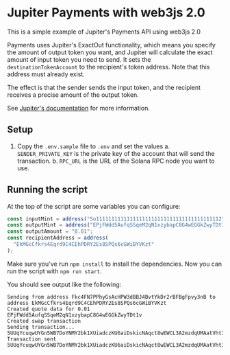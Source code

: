 # Jupiter Payments with web3js 2.0

This is a simple example of Jupiter's Payments API using web3js 2.0

Payments uses Jupiter's ExactOut functionality, which means you specify the amount of output token you want, and Jupiter will calculate the exact amount of input token you need to send. It sets the `destinationTokenAccount` to the recipient's token address. Note that this address must already exist.

The effect is that the sender sends the input token, and the recipient receives a precise amount of the output token.

See [Jupiter's documentation](https://station.jup.ag/docs/apis/payments-api) for more information.

## Setup

1. Copy the `.env.sample` file to `.env` and set the values
    a. `SENDER_PRIVATE_KEY` is the private key of the account that will send the transaction.
    b. `RPC_URL` is the URL of the Solana RPC node you want to use.

## Running the script

At the top of the script are some variables you can configure:

```ts
const inputMint = address("So11111111111111111111111111111111111111112"); // SOL
const outputMint = address("EPjFWdd5AufqSSqeM2qN1xzybapC8G4wEGGkZwyTDt1v"); // USDC
const outputAmount = "0.01";
const recipientAddress = address(
  "EkMGcCfkrs4Eqrd9C4CEhPDRY2Es8SPQs6cGWiBYVKzt"
);
```

Make sure you've run `npm install` to install the dependencies.
Now you can run the script with `npm run start`. 

You should see output like the following:

```
Sending from address Fkc4FN7PPhyGsAcHPW3dBBJ4BvtYkDr2rBFBgFpvy3nB to address EkMGcCfkrs4Eqrd9C4CEhPDRY2Es8SPQs6cGWiBYVKzt
Created quote data for 0.01 EPjFWdd5AufqSSqeM2qN1xzybapC8G4wEGGkZwyTDt1v
Created swap transaction
Sending transaction... 5UUqYcuqwUYGn5WB7DoYNMY2bk1XUiadczKU6aiDskicNAqct8wEWCL3A2mzdqUMAatVht3DSCzW8rgPnn18nHCP
Transaction sent 5UUqYcuqwUYGn5WB7DoYNMY2bk1XUiadczKU6aiDskicNAqct8wEWCL3A2mzdqUMAatVht3DSCzW8rgPnn18nHCP
```
